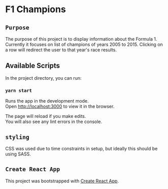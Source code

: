 # F1 Champions

## `Purpose`

The purpose of this project is to display information about the Formula 1.
Currently it focuses on list of champions of years 2005 to 2015.
Clicking on a row will redirect the user to that year's race results.

## Available Scripts

In the project directory, you can run:

### `yarn start`

Runs the app in the development mode.<br />
Open [http://localhost:3000](http://localhost:3000) to view it in the browser.

The page will reload if you make edits.<br />
You will also see any lint errors in the console.

## `styling`

CSS was used due to time constraints in setup, but ideally this should be using SASS.

## `Create React App`

This project was bootstrapped with [Create React App](https://github.com/facebook/create-react-app).
